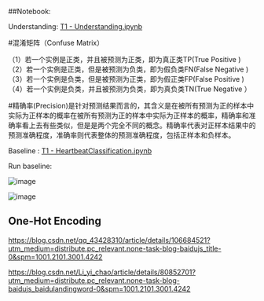 
##Notebook: 

Understanding: [T1 - Understanding.ipynb](https://github.com/frankyangdev/aliyun-tianchi-datamining-heartbeatclassification/blob/main/T1%20-%20Understanding.ipynb)

#混淆矩阵（Confuse Matrix）

（1）若一个实例是正类，并且被预测为正类，即为真正类TP(True Positive )
（2）若一个实例是正类，但是被预测为负类，即为假负类FN(False Negative )
（3）若一个实例是负类，但是被预测为正类，即为假正类FP(False Positive )
（4）若一个实例是负类，并且被预测为负类，即为真负类TN(True Negative ）


#精确率(Precision)是针对预测结果而言的，其含义是在被所有预测为正的样本中实际为正样本的概率在被所有预测为正的样本中实际为正样本的概率，精确率和准确率看上去有些类似，但是是两个完全不同的概念。精确率代表对正样本结果中的预测准确程度，准确率则代表整体的预测准确程度，包括正样本和负样本。

Baseline : [T1 - HeartbeatClassification.ipynb](https://github.com/frankyangdev/aliyun-tianchi-datamining-heartbeatclassification/blob/main/T1%20-%20HeartbeatClassification.ipynb)

Run baseline:

![image](https://user-images.githubusercontent.com/39177230/111272017-fdf1bc00-866c-11eb-821e-0e2f7712ba6b.png)


![image](https://user-images.githubusercontent.com/39177230/111270935-75bee700-866b-11eb-8052-d0b17ec2d7bc.png)



## One-Hot Encoding
https://blog.csdn.net/qq_43428310/article/details/106684521?utm_medium=distribute.pc_relevant.none-task-blog-baidujs_title-0&spm=1001.2101.3001.4242

https://blog.csdn.net/Li_yi_chao/article/details/80852701?utm_medium=distribute.pc_relevant.none-task-blog-baidujs_baidulandingword-0&spm=1001.2101.3001.4242
